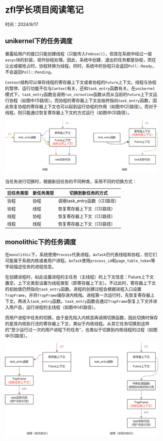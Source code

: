# zfl学长项目阅读笔记

时间：2024/9/17

## unikernel下的任务调度

暴露给用户的接口只能创建线程（只能传入`FnOnce()`），但其在系统中经过一层`asnyc`块的封装，视作协程处理。因此，系统中创建、退出的任务都是协程，而在让出或被抢占时，协程转换为线程。同时，系统中的协程只会返回`Poll::Ready`，不会返回`Poll::Pending`。

`Context`结构可以保存线程的寄存器上下文或者协程的`Future`上下文。线程与协程的暂停、运行功能不仅与`Context`有关，还和`task_entry`函数有关。在`unikernel`模式下，`task_entry`函数会调用`run_coroutine`函数从而从当前的`Future`上下文运行协程（如图中(1)路径）。而协程的寄存器上下文会始终指向`task_entry`函数，因此恢复协程的寄存器上下文也可以起到运行协程的作用（如图中(2)路径）。而对于线程，则只能通过恢复寄存器上下文的方式运行（如图中(3)路径）。

![](./线程与协程的恢复方式.png)

当任务进行切换时，根据新旧任务的不同种类，采用不同的切换方式：

|旧任务类型|新任务类型|切换到新任务的方式|
|-|-|-|
|协程|协程|调用task_entry函数（(2)路径）|
|协程|线程|恢复寄存器上下文（(3)路径）|
|线程|协程|恢复寄存器上下文（(1)路径）|
|线程|线程|恢复寄存器上下文（(3)路径）|

## monolithic下的任务调度

在`monolithic`下，系统使用`Process`代表进程。`AxTask`仍代表线程和协程，但它们可能属于系统内核或者用户进程。`AxTask`使用`process_id`和`page_table_token`等字段描述任务的进程信息。

在创建进程时，如此设置进程的主任务（主线程）的上下文信息：Future上下文置空，上下文类型设置为线程类型（即寄存器上下文）。不过此时，寄存器上下文的初始值仍然指向`task_entry`函数。进程的创建过程会根据进程入口设置`TrapFrame`，并将`TrapFrame`储存进内核栈。进程第一次运行时，先恢复寄存器上下文，再进入`task_entry`函数。`task_entry`函数会通过`TrapFrame`恢复上下文并进入用户态，运行进程的主线程（如图中(4)路径）。

而用户进程中任务的切换，由于是先陷入内核态再调用切换函数，因此切换时保存的是其内核执行流的寄存器上下文，类似于内核线程。从其它任务切换到这样的“至少运行过一次的用户进程下的任务”，也类似于切换到内核线程的过程（如图中(5)路径）。

![](./进程的恢复方式.png)
